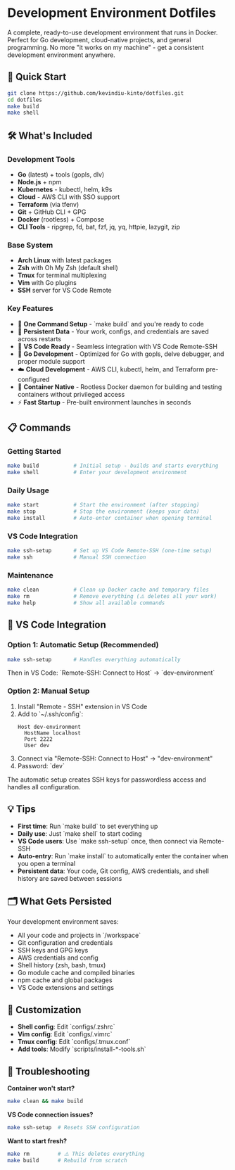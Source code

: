 # Development Environment Dotfiles

A complete, ready-to-use development environment that runs in Docker. Perfect for Go development, cloud-native projects, and general programming. No more "it works on my machine" - get a consistent development environment anywhere.

## 🚀 Quick Start

```bash
git clone https://github.com/kevindiu-kinto/dotfiles.git
cd dotfiles
make build
make shell
```

## 🛠 What's Included

### Development Tools
- **Go** (latest) + tools (gopls, dlv)
- **Node.js** + npm 
- **Kubernetes** - kubectl, helm, k9s
- **Cloud** - AWS CLI with SSO support
- **Terraform** (via tfenv)
- **Git** + GitHub CLI + GPG
- **Docker** (rootless) + Compose
- **CLI Tools** - ripgrep, fd, bat, fzf, jq, yq, httpie, lazygit, zip

### Base System
- **Arch Linux** with latest packages
- **Zsh** with Oh My Zsh (default shell)
- **Tmux** for terminal multiplexing
- **Vim** with Go plugins
- **SSH** server for VS Code Remote

### Key Features
- 🚀 **One Command Setup** - \`make build\` and you're ready to code
- 💾 **Persistent Data** - Your work, configs, and credentials are saved across restarts
- 🔑 **VS Code Ready** - Seamless integration with VS Code Remote-SSH
- 🐹 **Go Development** - Optimized for Go with gopls, delve debugger, and proper module support
- ☁️ **Cloud Development** - AWS CLI, kubectl, helm, and Terraform pre-configured
- 🐳 **Container Native** - Rootless Docker daemon for building and testing containers without privileged access
- ⚡ **Fast Startup** - Pre-built environment launches in seconds

## 📋 Commands

### Getting Started
```bash
make build           # Initial setup - builds and starts everything
make shell           # Enter your development environment
```

### Daily Usage
```bash
make start           # Start the environment (after stopping)
make stop            # Stop the environment (keeps your data)
make install         # Auto-enter container when opening terminal
```

### VS Code Integration
```bash
make ssh-setup       # Set up VS Code Remote-SSH (one-time setup)
make ssh             # Manual SSH connection
```

### Maintenance
```bash
make clean           # Clean up Docker cache and temporary files
make rm              # Remove everything (⚠️ deletes all your work)
make help            # Show all available commands
```

## 🔐 VS Code Integration

### Option 1: Automatic Setup (Recommended)
```bash
make ssh-setup       # Handles everything automatically
```
Then in VS Code: \`Remote-SSH: Connect to Host\` → \`dev-environment\`

### Option 2: Manual Setup
1. Install "Remote - SSH" extension in VS Code
2. Add to \`~/.ssh/config\`:
   ```
   Host dev-environment
     HostName localhost
     Port 2222
     User dev
   ```
3. Connect via "Remote-SSH: Connect to Host" → "dev-environment"
4. Password: \`dev\`

The automatic setup creates SSH keys for passwordless access and handles all configuration.

## 💡 Tips

- **First time**: Run \`make build\` to set everything up
- **Daily use**: Just \`make shell\` to start coding
- **VS Code users**: Use \`make ssh-setup\` once, then connect via Remote-SSH
- **Auto-entry**: Run \`make install\` to automatically enter the container when you open a terminal
- **Persistent data**: Your code, Git config, AWS credentials, and shell history are saved between sessions

## 🗂 What Gets Persisted

Your development environment saves:
- All your code and projects in \`/workspace\`
- Git configuration and credentials
- SSH keys and GPG keys
- AWS credentials and config
- Shell history (zsh, bash, tmux)
- Go module cache and compiled binaries
- npm cache and global packages
- VS Code extensions and settings

## 🔧 Customization

- **Shell config**: Edit \`configs/.zshrc\`
- **Vim config**: Edit \`configs/.vimrc\`
- **Tmux config**: Edit \`configs/.tmux.conf\`
- **Add tools**: Modify \`scripts/install-*-tools.sh\`

## 🐛 Troubleshooting

**Container won't start?**
```bash
make clean && make build
```

**VS Code connection issues?**
```bash
make ssh-setup  # Resets SSH configuration
```

**Want to start fresh?**
```bash
make rm         # ⚠️ This deletes everything
make build      # Rebuild from scratch
```
